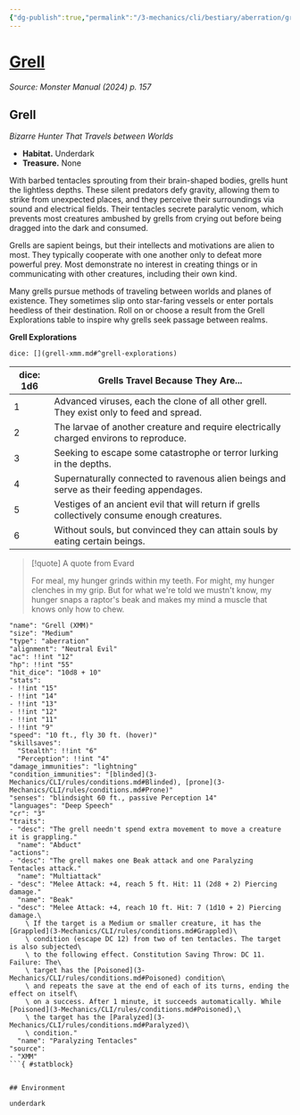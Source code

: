 ```yaml
---
{"dg-publish":true,"permalink":"/3-mechanics/cli/bestiary/aberration/grell-xmm/","tags":["ttrpg-cli/compendium/src/5e/xmm","ttrpg-cli/monster/cr/3","ttrpg-cli/monster/environment/underdark","ttrpg-cli/monster/size/medium","ttrpg-cli/monster/type/aberration"],"created":"2025-02-22T12:02:28.391-05:00","updated":"2025-02-26T17:46:11.197-05:00"}
---
```


# [Grell](3-Mechanics/CLI/bestiary/aberration/grell-xmm.md)
*Source: Monster Manual (2024) p. 157*  

## Grell

*Bizarre Hunter That Travels between Worlds*

- **Habitat.** Underdark  
- **Treasure.** None  

With barbed tentacles sprouting from their brain-shaped bodies, grells hunt the lightless depths. These silent predators defy gravity, allowing them to strike from unexpected places, and they perceive their surroundings via sound and electrical fields. Their tentacles secrete paralytic venom, which prevents most creatures ambushed by grells from crying out before being dragged into the dark and consumed.

Grells are sapient beings, but their intellects and motivations are alien to most. They typically cooperate with one another only to defeat more powerful prey. Most demonstrate no interest in creating things or in communicating with other creatures, including their own kind.

Many grells pursue methods of traveling between worlds and planes of existence. They sometimes slip onto star-faring vessels or enter portals heedless of their destination. Roll on or choose a result from the Grell Explorations table to inspire why grells seek passage between realms.

**Grell Explorations**

`dice: [](grell-xmm.md#^grell-explorations)`

| dice: 1d6 | Grells Travel Because They Are... |
|-----------|-----------------------------------|
| 1 | Advanced viruses, each the clone of all other grell. They exist only to feed and spread. |
| 2 | The larvae of another creature and require electrically charged environs to reproduce. |
| 3 | Seeking to escape some catastrophe or terror lurking in the depths. |
| 4 | Supernaturally connected to ravenous alien beings and serve as their feeding appendages. |
| 5 | Vestiges of an ancient evil that will return if grells collectively consume enough creatures. |
| 6 | Without souls, but convinced they can attain souls by eating certain beings. |{ #grell-explorations}


> [!quote] A quote from Evard  
> 
> For meal, my hunger grinds within my teeth. For might, my hunger clenches in my grip. But for what we're told we mustn't know, my hunger snaps a raptor's beak and makes my mind a muscle that knows only how to chew.


```statblock
"name": "Grell (XMM)"
"size": "Medium"
"type": "aberration"
"alignment": "Neutral Evil"
"ac": !!int "12"
"hp": !!int "55"
"hit_dice": "10d8 + 10"
"stats":
- !!int "15"
- !!int "14"
- !!int "13"
- !!int "12"
- !!int "11"
- !!int "9"
"speed": "10 ft., fly 30 ft. (hover)"
"skillsaves":
  "Stealth": !!int "6"
  "Perception": !!int "4"
"damage_immunities": "lightning"
"condition_immunities": "[blinded](3-Mechanics/CLI/rules/conditions.md#Blinded), [prone](3-Mechanics/CLI/rules/conditions.md#Prone)"
"senses": "blindsight 60 ft., passive Perception 14"
"languages": "Deep Speech"
"cr": "3"
"traits":
- "desc": "The grell needn't spend extra movement to move a creature it is grappling."
  "name": "Abduct"
"actions":
- "desc": "The grell makes one Beak attack and one Paralyzing Tentacles attack."
  "name": "Multiattack"
- "desc": "Melee Attack: +4, reach 5 ft. Hit: 11 (2d8 + 2) Piercing damage."
  "name": "Beak"
- "desc": "Melee Attack: +4, reach 10 ft. Hit: 7 (1d10 + 2) Piercing damage.\
    \ If the target is a Medium or smaller creature, it has the [Grappled](3-Mechanics/CLI/rules/conditions.md#Grappled)\
    \ condition (escape DC 12) from two of ten tentacles. The target is also subjected\
    \ to the following effect. Constitution Saving Throw: DC 11. Failure: The\
    \ target has the [Poisoned](3-Mechanics/CLI/rules/conditions.md#Poisoned) condition\
    \ and repeats the save at the end of each of its turns, ending the effect on itself\
    \ on a success. After 1 minute, it succeeds automatically. While [Poisoned](3-Mechanics/CLI/rules/conditions.md#Poisoned),\
    \ the target has the [Paralyzed](3-Mechanics/CLI/rules/conditions.md#Paralyzed)\
    \ condition."
  "name": "Paralyzing Tentacles"
"source":
- "XMM"
```{ #statblock}


## Environment

underdark